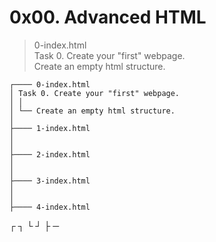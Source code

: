 # 0x00. Advanced HTML #
> 0-index.html\
>	Task 0. Create your "first" webpage.\
>		Create an empty html structure.
```
┌──── 0-index.html
│ Task 0. Create your "first" webpage.
│ │
│ └── Create an empty html structure.
│
├──── 1-index.html
│
│
├──── 2-index.html
│
│
├──── 3-index.html
│
│
├──── 4-index.html
```
┌ ┐ └ ┘ ├ ─

